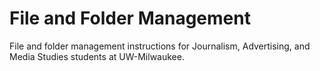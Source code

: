 # File and Folder Management
File and folder management instructions for Journalism, Advertising, and Media Studies students at UW-Milwaukee.
